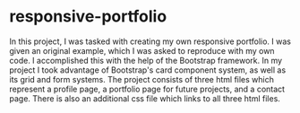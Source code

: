 # responsive-portfolio



In this project, I was tasked with creating my own responsive portfolio.  I was given an original example, which I was asked to reproduce with my own code. I accomplished this with the help of the Bootstrap framework.  In my project I took advantage of Bootstrap's card component system, as well as its grid and form systems.  The project consists of three html files which represent a profile page, a portfolio page for future projects, and a contact page. There is also an additional css file which links to all three html files.  






